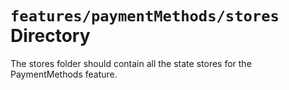 # `features/paymentMethods/stores` Directory

The stores folder should contain all the state stores for the PaymentMethods feature.
